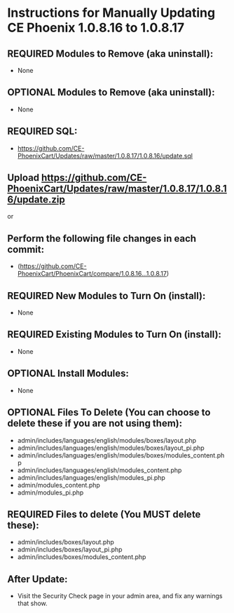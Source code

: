 # Instructions for Manually Updating CE Phoenix 1.0.8.16 to 1.0.8.17
## REQUIRED Modules to Remove (aka uninstall):
* None

## OPTIONAL  Modules to Remove (aka uninstall):
* None

## REQUIRED SQL:
* https://github.com/CE-PhoenixCart/Updates/raw/master/1.0.8.17/1.0.8.16/update.sql

## Upload https://github.com/CE-PhoenixCart/Updates/raw/master/1.0.8.17/1.0.8.16/update.zip
or
## Perform the following file changes in each commit:
* (https://github.com/CE-PhoenixCart/PhoenixCart/compare/1.0.8.16...1.0.8.17)

## REQUIRED New Modules to Turn On (install):
* None

## REQUIRED Existing Modules to Turn On (install):
* None

## OPTIONAL Install Modules:
* None

## OPTIONAL Files To Delete (You can choose to delete these if you are not using them):
* admin/includes/languages/english/modules/boxes/layout.php
* admin/includes/languages/english/modules/boxes/layout_pi.php
* admin/includes/languages/english/modules/boxes/modules_content.php
* admin/includes/languages/english/modules_content.php
* admin/includes/languages/english/modules_pi.php
* admin/modules_content.php
* admin/modules_pi.php

## REQUIRED Files to delete (You MUST delete these):
* admin/includes/boxes/layout.php
* admin/includes/boxes/layout_pi.php
* admin/includes/boxes/modules_content.php

## After Update:
* Visit the Security Check page in your admin area, and fix any warnings that show.  
